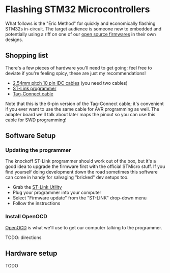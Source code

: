 # Flashing STM32 Microcontrollers

What follows is the "Eric Method" for quickly and economically flashing STM32s in-circuit.
The target audience is someone new to embedded and potentially using a riff on one of our [open source firmwares](https://github.com/heuristic-industries/two-switch) in their own designs.

## Shopping list

There's a few pieces of hardware you'll need to get going; feel free to deviate if you're feeling spicy, these are just my recommendations!

- [2.54mm pitch 10 pin IDC cables](https://www.amazon.com/dp/B07FZWWGY3) (you need two cables)
- [ST-Link programmer](https://www.amazon.com/dp/B07SQV6VLZ)
- [Tag-Connect cable](https://www.tag-connect.com/product/tc2030-idc-nl)

Note that this is the 6-pin version of the Tag-Connect cable; it's convenient if you ever want to use the same cable for AVR programming as well.
The adapter board we'll talk about later maps the pinout so you can use this cable for SWD programming!

## Software Setup

### Updating the programmer

The knockoff ST-Link programmer should work out of the box, but it's a good idea to upgrade the firmware first with the official STMicro stuff.
If you find yourself doing development down the road sometimes this software can come in handy for salvaging "bricked" dev setups too.

- Grab the [ST-Link Utility](https://www.st.com/en/development-tools/stsw-link004.html)
- Plug your programmer into your computer
- Select "Firmware update" from the "ST-LINK" drop-down menu
- Follow the instructions

### Install OpenOCD

[OpenOCD](https://openocd.org/) is what we'll use to get our computer talking to the programmer.

TODO: directions

## Hardware setup

TODO

